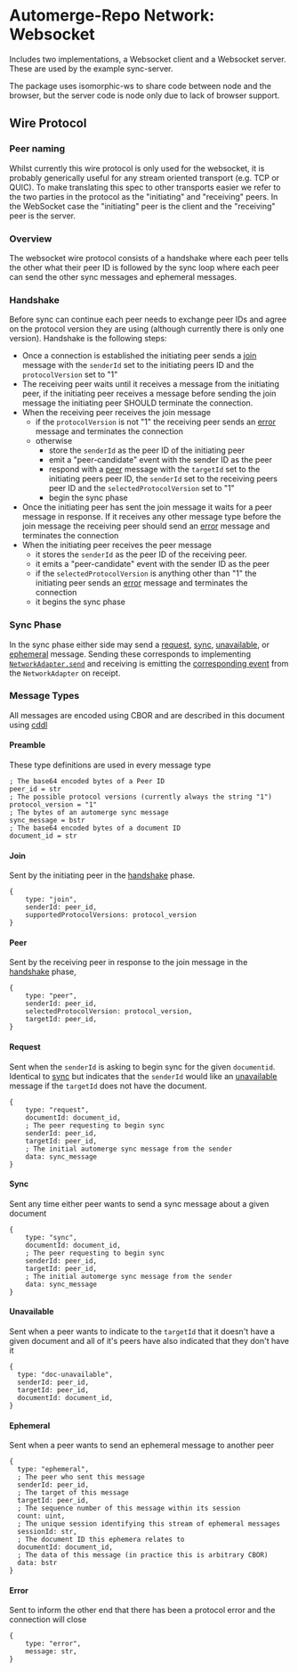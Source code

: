 # Automerge-Repo Network: Websocket

Includes two implementations, a Websocket client and a Websocket server. These are used by the example sync-server.

The package uses isomorphic-ws to share code between node and the browser, but the server code is node only due to lack of browser support.

## Wire Protocol

### Peer naming

Whilst currently this wire protocol is only used for the websocket, it is
probably generically useful for any stream oriented transport (e.g. TCP or
QUIC). To make translating this spec to other transports easier we refer to the
two parties in the protocol as the "initiating" and "receiving" peers. In the
WebSocket case the "initiating" peer is the client and the "receiving" peer
is the server.

### Overview

The websocket wire protocol consists of a handshake where each peer tells the
other what their peer ID is followed by the sync loop where each peer can send
the other sync messages and ephemeral messages.

### Handshake

Before sync can continue each peer needs to exchange peer IDs and agree on the
protocol version they are using (although currently there is only one version).
Handshake is the following steps:

* Once a connection is established the initiating peer sends a
  [join](#join) message with the `senderId` set to the initiating peers ID and
  the `protocolVersion` set to "1"
* The receiving peer waits until it receives a message from the initiating
  peer, if the initiating peer receives a message before sending the join message
  the initiating peer SHOULD terminate the connection.
* When the receiving peer receives the join message
    * if the `protocolVersion` is not "1" the receiving peer sends an
      [error](#error) message and terminates the connection
    * otherwise
        * store the `senderId` as the peer ID of the initiating peer
        * emit a "peer-candidate" event with the sender ID as the peer
        * respond with a [peer](#peer) message with the `targetId` set to the
          initiating peers peer ID, the `senderId` set to the receiving peers
          peer ID and the `selectedProtocolVersion` set to "1"
        * begin the sync phase
* Once the initiating peer has sent the join message it waits for a peer message
  in response. If it receives any other message type before the join message
  the receiving peer should send an [error](#error) message and terminates the
  connection
* When the initiating peer receives the peer message
  * it stores the `senderId` as the peer ID of the receiving peer.
  * it emits a "peer-candidate" event with the sender ID as the peer
  * if the `selectedProtocolVersion` is anything other than "1" the initiating
    peer sends an [error](#error) message and terminates the connection
  * it begins the sync phase


### Sync Phase

In the sync phase either side may send a [request](#request), [sync](#sync),
[unavailable](#unavailable), or [ephemeral](#ephemeral) message. Sending these
corresponds to implementing
[`NetworkAdapter.send`](https://automerge.org/automerge-repo/classes/_automerge_automerge_repo.NetworkAdapter.html#send)
and receiving is emitting the [corresponding
event](https://automerge.org/automerge-repo/interfaces/_automerge_automerge_repo.NetworkAdapterEvents.html)
from the `NetworkAdapter` on receipt.

### Message Types

All messages are encoded using CBOR and are described in this document using
[cddl](https://datatracker.ietf.org/doc/html/rfc8610)

#### Preamble

These type definitions are used in every message type

```cddl
; The base64 encoded bytes of a Peer ID
peer_id = str
; The possible protocol versions (currently always the string "1")
protocol_version = "1"
; The bytes of an automerge sync message
sync_message = bstr
; The base64 encoded bytes of a document ID
document_id = str
```

#### Join

Sent by the initiating peer in the [handshake](#handshake) phase.

```cddl
{
    type: "join",
    senderId: peer_id,
    supportedProtocolVersions: protocol_version
}
```

#### Peer

Sent by the receiving peer in response to the join message in the
[handshake](#handshake) phase,

```cddl
{
    type: "peer",
    senderId: peer_id,
    selectedProtocolVersion: protocol_version,
    targetId: peer_id,
}
```

#### Request

Sent when the `senderId` is asking to begin sync for the given `documentid`. 
Identical to [sync](#sync) but indicates that the `senderId` would like an
[unavailable](#unavailable) message if the `targetId` does not have the 
document.

```cddl
{
    type: "request",
    documentId: document_id,
    ; The peer requesting to begin sync
    senderId: peer_id,
    targetId: peer_id,
    ; The initial automerge sync message from the sender
    data: sync_message
}
```

#### Sync

Sent any time either peer wants to send a sync message about a given document

```cddl
{
    type: "sync",
    documentId: document_id,
    ; The peer requesting to begin sync
    senderId: peer_id,
    targetId: peer_id,
    ; The initial automerge sync message from the sender
    data: sync_message
}
```

#### Unavailable

Sent when a peer wants to indicate to the `targetId` that it doesn't have a
given document and all of it's peers have also indicated that they don't have
it

```cddl
{
  type: "doc-unavailable",
  senderId: peer_id,
  targetId: peer_id,
  documentId: document_id,
}
```

#### Ephemeral

Sent when a peer wants to send an ephemeral message to another peer


```cddl
{
  type: "ephemeral",
  ; The peer who sent this message
  senderId: peer_id,
  ; The target of this message 
  targetId: peer_id,
  ; The sequence number of this message within its session
  count: uint,
  ; The unique session identifying this stream of ephemeral messages
  sessionId: str,
  ; The document ID this ephemera relates to
  documentId: document_id,
  ; The data of this message (in practice this is arbitrary CBOR)
  data: bstr
}
```

#### Error

Sent to inform the other end that there has been a protocol error and the
connection will close

```cddl
{
    type: "error",
    message: str,
}
```
